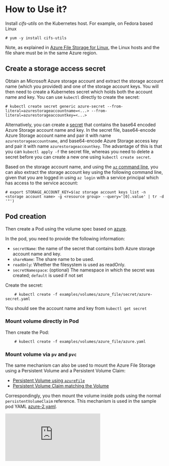 # How to Use it?

Install *cifs-utils* on the Kubernetes host. For example, on Fedora based Linux

    # yum -y install cifs-utils

Note, as explained in [Azure File Storage for Linux](https://azure.microsoft.com/en-us/documentation/articles/storage-how-to-use-files-linux/), the Linux hosts and the file share must be in the same Azure region.

## Create a storage access secret

Obtain an Microsoft Azure storage account and extract the storage account name (which you provided) and one of the storage account keys. You will then need to create a Kubernetes secret which holds both the account name and key. You can use `kubectl` directly to create the secret:

```console
# kubectl create secret generic azure-secret --from-literal=azurestorageaccountname=<...> --from-literal=azurestorageaccountkey=<...>
```

Alternatively, you can create a [secret](secret/azure-secret.yaml) that contains the base64 encoded Azure Storage account name and key. In the secret file, base64-encode Azure Storage account name and pair it with name `azurestorageaccountname`, and base64-encode Azure Storage access key and pair it with name `azurestorageaccountkey`. The advantage of this is that you can `kubectl apply -f` the secret file, whereas you need to delete a secret before you can create a new one using `kubectl create secret`.

Based on the storage account name, and using the [`az` command line](https://docs.microsoft.com/en-us/cli/azure/?view=azure-cli-latest), you can also extract the storage account key using the following command line, given that you are logged in using `az login` with a service principal which has access to the service account:

```console
# export STORAGE_ACCOUNT_KEY=$(az storage account keys list -n <storage account name> -g <resource group> --query='[0].value' | tr -d '"')
```

## Pod creation

Then create a Pod using the volume spec based on [azure](azure.yaml).

In the pod, you need to provide the following information:

- `secretName`:  the name of the secret that contains both Azure storage account name and key.
- `shareName`: The share name to be used.
- `readOnly`: Whether the filesystem is used as readOnly.
- `secretNamespace`: (optional) The namespace in which the secret was created; `default` is used if not set

Create the secret:

```console
    # kubectl create -f examples/volumes/azure_file/secret/azure-secret.yaml
```

You should see the account name and key from `kubectl get secret`

### Mount volume directly in Pod

Then create the Pod:

```console
    # kubectl create -f examples/volumes/azure_file/azure.yaml
```

### Mount volume via `pv` and `pvc`

The same mechanism can also be used to mount the Azure File Storage using a Persistent Volume and a Persistent Volume Claim:

* [Persistent Volume using `azureFile`](azure-pv.yaml)
* [Persistent Volume Claim matching the Volume](azure-pvc.yaml)

Correspondingly, you then mount the volume inside pods using the normal `persistentVolumeClaim` reference. This mechanism is used in the sample pod YAML [azure-2.yaml](azure-2.yaml).

<!-- BEGIN MUNGE: GENERATED_ANALYTICS -->
[![Analytics](https://kubernetes-site.appspot.com/UA-36037335-10/GitHub/examples/volumes/azure_file/README.md?pixel)]()
<!-- END MUNGE: GENERATED_ANALYTICS -->
